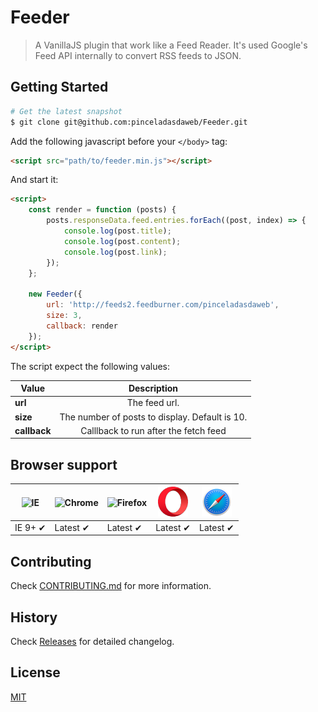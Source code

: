 # Feeder
> A VanillaJS plugin that work like a Feed Reader. It's used Google's Feed API internally to convert RSS feeds to JSON.

## Getting Started

```bash
# Get the latest snapshot
$ git clone git@github.com:pinceladasdaweb/Feeder.git
```

Add the following javascript before your ```</body>``` tag:

```html
<script src="path/to/feeder.min.js"></script>
```

And start it:
```html
<script>
    const render = function (posts) {
        posts.responseData.feed.entries.forEach((post, index) => {
            console.log(post.title);
            console.log(post.content);
            console.log(post.link);
        });
    };

    new Feeder({
        url: 'http://feeds2.feedburner.com/pinceladasdaweb',
        size: 3,
        callback: render
    });
</script>
```

The script expect the following values:

| Value                              | Description                                                 |
| ---------------------------------- |:-----------------------------------------------------------:|
| **url**                            | The feed url.                                               |
| **size**                           | The number of posts to display. Default is 10.              |
| **callback**                       | Calllback to run after the fetch feed                       |

## Browser support

![IE](https://raw.githubusercontent.com/alrra/browser-logos/master/internet-explorer/internet-explorer_48x48.png) | ![Chrome](https://raw.githubusercontent.com/alrra/browser-logos/master/chrome/chrome_48x48.png) | ![Firefox](https://raw.githubusercontent.com/alrra/browser-logos/master/firefox/firefox_48x48.png) | ![Opera](https://raw.githubusercontent.com/alrra/browser-logos/master/opera/opera_48x48.png) | ![Safari](https://raw.githubusercontent.com/alrra/browser-logos/master/safari/safari_48x48.png)
--- | --- | --- | --- | --- |
IE 9+ ✔ | Latest ✔ | Latest ✔ | Latest ✔ | Latest ✔ |

## Contributing

Check [CONTRIBUTING.md](CONTRIBUTING.md) for more information.

## History

Check [Releases](https://github.com/pinceladasdaweb/Feeder/releases) for detailed changelog.

## License

[MIT](LICENSE)
